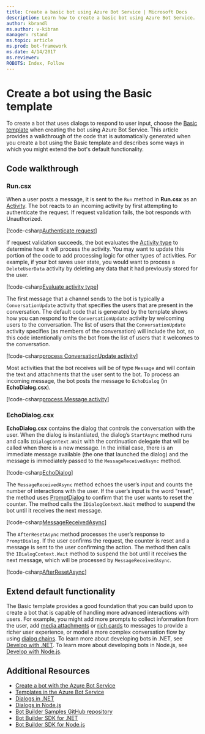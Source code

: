 ```yaml
---
title: Create a basic bot using Azure Bot Service | Microsoft Docs
description: Learn how to create a basic bot using Azure Bot Service.
author: kbrandl
ms.author: v-kibran
manager: rstand
ms.topic: article
ms.prod: bot-framework
ms.date: 4/14/2017
ms.reviewer: 
ROBOTS: Index, Follow
---
```


# Create a bot using the Basic template

To create a bot that uses dialogs to respond to user input, choose the [Basic template](~/azure/azure-bot-service-templates.md) when creating the bot using Azure Bot Service. This article provides a walkthrough of the code that is automatically generated when you create a bot using the Basic template and describes some ways in which you might extend the bot's default functionality.

## Code walkthrough

### Run.csx

When a user posts a message, it is sent to the `Run` method in **Run.csx** as an [Activity](~/dotnet/activities.md). The bot reacts to an incoming activity by first attempting to authenticate the request. If request validation fails, the bot responds with Unauthorized.

[!code-csharp[Authenticate request](~/includes/code/azure-bot-service-template-basic.cs#authenticateRequest)]

If request validation succeeds, the bot evaluates the [Activity type](~/dotnet/activities.md) to determine how it will process the activity. You may want to update this portion of the code to add processing logic for other types of activities. For example, if your bot saves user state, you would want to process a `DeleteUserData` activity by deleting any data that it had previously stored for the user.

[!code-csharp[Evaluate activity type](~/includes/code/azure-bot-service-template-basic.cs#processMessage)]

The first message that a channel sends to the bot is typically a `ConversationUpdate` activity that specifies the users that are present in the conversation. The default code that is generated by the template shows how you can respond to the `ConversationUpdate` activity by welcoming users to the conversation. The list of users that the `ConversationUpdate` activity specifies (as members of the conversation) will include the bot, so this code intentionally omits the bot from the list of users that it welcomes to the conversation.

[!code-csharp[process ConversationUpdate activity](~/includes/code/azure-bot-service-template-basic.cs#conversationUpdate)]

Most activities that the bot receives will be of type `Message` and will contain the text and attachments that the user sent to the bot. To process an incoming message, the bot posts the message to `EchoDialog` (in **EchoDialog.csx**). 

[!code-csharp[process Message activity](~/includes/code/azure-bot-service-template-basic.cs#message)]

### EchoDialog.csx

**EchoDialog.csx** contains the dialog that controls the conversation with the user. When the dialog is instantiated, the dialog’s `StartAsync` method runs and calls `IDialogContext.Wait` with the continuation delegate that will be called when there is a new message. In the initial case, there is an immediate message available (the one that launched the dialog) and the message is immediately passed to the `MessageReceivedAsync` method.

[!code-csharp[EchoDialog](~/includes/code/azure-bot-service-template-basic.cs#echoDialog)]

The `MessageReceivedAsync` method echoes the user’s input and counts the number of interactions with the user. 
If the user’s input is the word "reset", the method uses [PromptDialog][promptDialog] to confirm that the user wants to reset the counter. The method calls the `IDialogContext.Wait` method to suspend the bot until it receives the next message.

[!code-csharp[MessageReceivedAsync](~/includes/code/azure-bot-service-template-basic.cs#messageReceivedAsync)]

The `AfterResetAsync` method processes the user’s response to `PromptDialog`. If the user confirms the request, the counter is reset and a message is sent to the user confirming the action. The method then calls the `IDialogContext.Wait` method to suspend the bot until it receives the next message, which will be processed by `MessageReceivedAsync`. 

[!code-csharp[AfterResetAsync](~/includes/code/azure-bot-service-template-basic.cs#afterResetAsync)]

## Extend default functionality

The Basic template provides a good foundation that you can build upon to create a bot that is capable of handling more advanced interactions with users. For example, you might add more prompts to collect information from the user, add [media attachments](~/dotnet/add-media-attachments.md) or [rich cards](~/dotnet/add-rich-card-attachments.md) to messages to provide a richer user experience, or model a more complex conversation flow by using [dialog chains](~/dotnet/dialogs.md#dialog-chains). To learn more about developing bots in .NET, see [Develop with .NET](~/dotnet/index.md). To learn more about developing bots in Node.js, see [Develop with Node.js](~/nodejs/index.md).

## Additional Resources

- [Create a bot with the Azure Bot Service](~/azure/azure-bot-service-quickstart.md)
- [Templates in the Azure Bot Service](~/azure/azure-bot-service-templates.md)
- [Dialogs in .NET](~/dotnet/dialogs.md)
- [Dialogs in Node.js](~/nodejs/understand-dialogs.md)
- <a href="https://github.com/Microsoft/BotBuilder-Samples" target="_blank">Bot Builder Samples GitHub repository</a>
- [Bot Builder SDK for .NET](~/dotnet/index.md)
- [Bot Builder SDK for Node.js](~/nodejs/index.md)

[promptDialog]: https://docs.botframework.com/en-us/csharp/builder/sdkreference/d9/d03/class_microsoft_1_1_bot_1_1_builder_1_1_dialogs_1_1_prompt_dialog.html